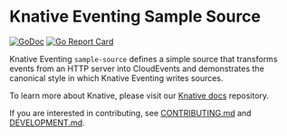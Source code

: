 # Knative Eventing Sample Source

[![GoDoc](https://godoc.org/knative.dev/sample-controller?status.svg)](https://godoc.org/knative.dev/sample-source)
[![Go Report Card](https://goreportcard.com/badge/knative/sample-controller)](https://goreportcard.com/report/knative/sample-source)

Knative Eventing `sample-source` defines a simple source that transforms events
from an HTTP server into CloudEvents and demonstrates the canonical style in
which Knative Eventing writes sources.

To learn more about Knative, please visit our
[Knative docs](https://github.com/knative/docs) repository.

If you are interested in contributing, see [CONTRIBUTING.md](./CONTRIBUTING.md)
and [DEVELOPMENT.md](./DEVELOPMENT.md).

